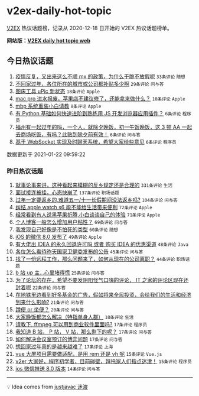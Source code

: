 # v2ex-daily-hot-topic

[V2EX](https://www.v2ex.com/) 热议话题榜，记录从 2020-12-18 日开始的 V2EX 热议话题榜单。

**网站版：[V2EX daily hot topic web](https://realleonardo.github.io/v2ex-daily-hot-topic-web/)**

## 今日热议话题

<!-- TODAY BEGIN -->

1. [疫情反复，又出来这么不顺 mx 的政策，为什么干脆不放假呢](https://www.v2ex.com/t/747254) `33条评论` `随想`
1. [不回家过年，各位所在的城市或公司都补贴多少啊](https://www.v2ex.com/t/747246) `29条评论` `问与答`
1. [图床工具 uPic 新状态](https://www.v2ex.com/t/747245) `18条评论` `Apple`
1. [mac pro 进水报废，苹果店不建议修了，还能拿来做什么？](https://www.v2ex.com/t/747264) `10条评论` `Apple`
1. [mbp 系统重装小白请教](https://www.v2ex.com/t/747242) `8条评论` `Apple`
1. [有 Python 基础如何快速进阶到熟练用 JS 开发浏览器应用插件？](https://www.v2ex.com/t/747252) `6条评论` `程序员`
1. [福州有一起过年的吗，一个人，就除夕晚饭，初一午饭晚饭，这 3 顿 AA 一起去商场吃饭，有吗？此贴到除夕前有效！](https://www.v2ex.com/t/747251) `6条评论` `问与答`
1. [基于 WebSocket 实现及时聊天系统，希望大家给些意见](https://www.v2ex.com/t/747243) `6条评论` `程序员`

数据更新于 2021-01-22 09:59:22

<!-- TODAY END -->

### 昨日热议话题

<!-- YESTERDAY BEGIN -->

1. [就事论事来讲，这种看起来模糊的反乡规定还是合理的](https://www.v2ex.com/t/746939) `331条评论` `生活`
1. [面试接连被挂，心态快崩了](https://www.v2ex.com/t/746898) `137条评论` `职场话题`
1. [过年一定要返乡的,难道五一/十一长假期间没法返乡吗?](https://www.v2ex.com/t/747059) `104条评论` `问与答`
1. [纠结 apple watch s6 能不能给生活带来便利](https://www.v2ex.com/t/746977) `72条评论` `Apple`
1. [经常看到有人说黑苹果折腾,小白谈谈自己的体验](https://www.v2ex.com/t/746913) `71条评论` `Apple`
1. [个人博客一般怎么增加用户粘性？](https://www.v2ex.com/t/746884) `69条评论` `问与答`
1. [我发现自己好像是不怕死的类型](https://www.v2ex.com/t/747083) `60条评论` `随想`
1. [iOS 的微信 8.0 发布了](https://www.v2ex.com/t/747150) `49条评论` `Apple`
1. [有大佬出 IDEA 的永久回退许可吗 或者 购买 IDEA 的优惠渠道](https://www.v2ex.com/t/747060) `48条评论` `Java`
1. [各位怎么看待昨天国家卫健委发布的公告](https://www.v2ex.com/t/746893) `45条评论` `问与答`
1. [找了一份远程工作，那么问题来了，如何从现在的公司离职？](https://www.v2ex.com/t/746909) `44条评论` `职场话题`
1. [b 站 up 主...心里堵得慌](https://www.v2ex.com/t/747217) `25条评论` `问与答`
1. [为了论坛的存在，希望不要发阴阳怪气口嗨的评论， IT 之家的评论区现在还封着呢](https://www.v2ex.com/t/747002) `22条评论` `问与答`
1. [在地铁里边看到好多基金的广告，假如将来全民投资，会给我们的生活和经济到来什么影响?](https://www.v2ex.com/t/746907) `21条评论` `问与答`
1. [蹲便 or 坐便？](https://www.v2ex.com/t/746968) `20条评论` `问与答`
1. [大家晚饭都怎么解决（特指单身人群）](https://www.v2ex.com/t/747115) `18条评论` `生活`
1. [请教下, ffmpeg 可以用到商业软件里面吗?](https://www.v2ex.com/t/747177) `17条评论` `程序员`
1. [我知道 B 站， P 站， V 站，那么剩下的呢？](https://www.v2ex.com/t/747050) `17条评论` `问与答`
1. [如何解决会议室预订的博弈问题](https://www.v2ex.com/t/747049) `17条评论` `问与答`
1. [想回家过年真的是越来越难了](https://www.v2ex.com/t/747025) `17条评论` `上海`
1. [vue 大屏项目需要做适配，是用 rem 还是 vh 呢](https://www.v2ex.com/t/747105) `15条评论` `Vue.js`
1. [v2er 大家好，程序初学者，目前碰壁，拜托家人们指点迷津！](https://www.v2ex.com/t/747073) `15条评论` `程序员`
1. [ios 微信推送 8.0 版本](https://www.v2ex.com/t/747161) `14条评论` `问与答`

<!-- YESTERDAY END -->

---

💡 Idea comes from [justjavac 迷渡](https://github.com/justjavac/)
